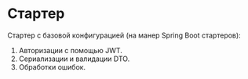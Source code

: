 # Стартер

Стартер с базовой конфигурацией (на манер Spring Boot стартеров):
1. Авторизации с помощью JWT.
2. Сериализации и валидации DTO.
3. Обработки ошибок.
